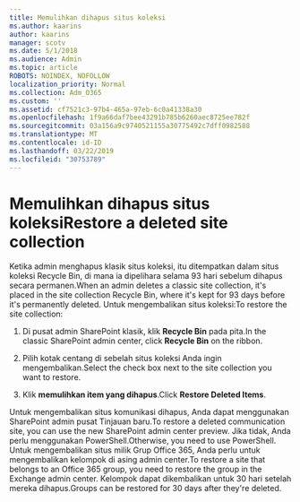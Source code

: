 ```yaml
---
title: Memulihkan dihapus situs koleksi
ms.author: kaarins
author: kaarins
manager: scotv
ms.date: 5/1/2018
ms.audience: Admin
ms.topic: article
ROBOTS: NOINDEX, NOFOLLOW
localization_priority: Normal
ms.collection: Adm_O365
ms.custom: ''
ms.assetid: cf7521c3-97b4-465a-97eb-6c0a41338a30
ms.openlocfilehash: 1f9a66daf7bee43291b785b6260aec8725ee782f
ms.sourcegitcommit: 03a156a9c9740521155a30775492c7dff0982588
ms.translationtype: MT
ms.contentlocale: id-ID
ms.lasthandoff: 03/22/2019
ms.locfileid: "30753789"
---
```

# <a name="restore-a-deleted-site-collection"></a><span data-ttu-id="e7d9b-102">Memulihkan dihapus situs koleksi</span><span class="sxs-lookup"><span data-stu-id="e7d9b-102">Restore a deleted site collection</span></span>

<span data-ttu-id="e7d9b-103">Ketika admin menghapus klasik situs koleksi, itu ditempatkan dalam situs koleksi Recycle Bin, di mana ia dipelihara selama 93 hari sebelum dihapus secara permanen.</span><span class="sxs-lookup"><span data-stu-id="e7d9b-103">When an admin deletes a classic site collection, it's placed in the site collection Recycle Bin, where it's kept for 93 days before it's permanently deleted.</span></span> <span data-ttu-id="e7d9b-104">Untuk mengembalikan situs koleksi:</span><span class="sxs-lookup"><span data-stu-id="e7d9b-104">To restore the site collection:</span></span>
  
1. <span data-ttu-id="e7d9b-105">Di pusat admin SharePoint klasik, klik **Recycle Bin** pada pita.</span><span class="sxs-lookup"><span data-stu-id="e7d9b-105">In the classic SharePoint admin center, click **Recycle Bin** on the ribbon.</span></span> 
    
2. <span data-ttu-id="e7d9b-106">Pilih kotak centang di sebelah situs koleksi Anda ingin mengembalikan.</span><span class="sxs-lookup"><span data-stu-id="e7d9b-106">Select the check box next to the site collection you want to restore.</span></span>
    
3. <span data-ttu-id="e7d9b-107">Klik **memulihkan item yang dihapus**.</span><span class="sxs-lookup"><span data-stu-id="e7d9b-107">Click **Restore Deleted Items**.</span></span>
    
<span data-ttu-id="e7d9b-108">Untuk mengembalikan situs komunikasi dihapus, Anda dapat menggunakan SharePoint admin pusat Tinjauan baru.</span><span class="sxs-lookup"><span data-stu-id="e7d9b-108">To restore a deleted communication site, you can use the new SharePoint admin center preview.</span></span> <span data-ttu-id="e7d9b-109">Jika tidak, Anda perlu menggunakan PowerShell.</span><span class="sxs-lookup"><span data-stu-id="e7d9b-109">Otherwise, you need to use PowerShell.</span></span> <span data-ttu-id="e7d9b-110">Untuk mengembalikan situs milik Grup Office 365, Anda perlu untuk mengembalikan kelompok di asing admin center.</span><span class="sxs-lookup"><span data-stu-id="e7d9b-110">To restore a site that belongs to an Office 365 group, you need to restore the group in the Exchange admin center.</span></span> <span data-ttu-id="e7d9b-111">Kelompok dapat dikembalikan untuk 30 hari setelah mereka dihapus.</span><span class="sxs-lookup"><span data-stu-id="e7d9b-111">Groups can be restored for 30 days after they're deleted.</span></span>
  

